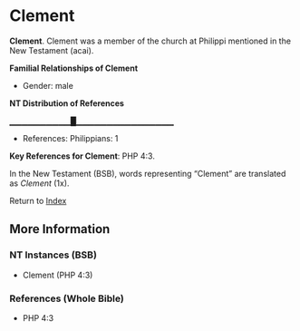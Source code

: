 # Clement
**Clement**. 
Clement was a member of the church at Philippi mentioned in the New Testament (acai). 




**Familial Relationships of Clement**


* Gender: male


**NT Distribution of References**

▁▁▁▁▁▁▁▁▁▁█▁▁▁▁▁▁▁▁▁▁▁▁▁▁▁▁
* References: Philippians: 1



**Key References for Clement**: 
PHP 4:3. 




In the New Testament (BSB), words representing “Clement” are translated as 
*Clement* (1x). 


Return to [Index](00-Index.md)

## More Information

### NT Instances (BSB)

* Clement (PHP 4:3)



### References (Whole Bible)

* PHP 4:3



